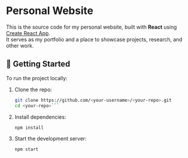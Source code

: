 # Personal Website

This is the source code for my personal website, built with **React** using [Create React App](https://github.com/facebook/create-react-app).  
It serves as my portfolio and a place to showcase projects, research, and other work.

## 🚀 Getting Started

To run the project locally:

1. Clone the repo:
   ```bash
   git clone https://github.com/<your-username>/<your-repo>.git
   cd <your-repo>```
2. Install dependencies:
   ```bash
   npm install
2. Start the development server:
   ```bash
   npm start

